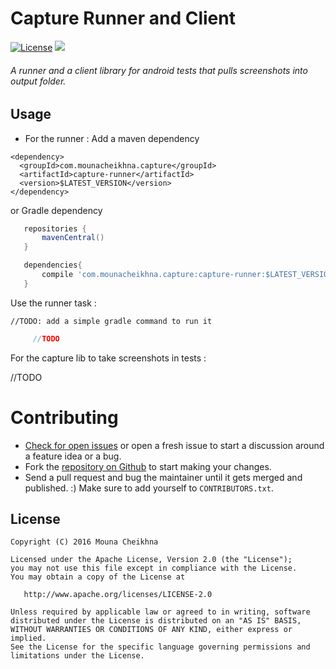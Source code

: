 
Capture Runner and Client 
==========================

[![License](https://img.shields.io/badge/license-Apache%202.0-blue.svg?style=flat)](https://github.com/chemouna/capture/blob/master/LICENSE.txt)
[![](https://jitpack.io/v/chemouna/capture.svg)](https://jitpack.io/#chemouna/capture)

###### A runner and a client library for android tests that pulls screenshots into output folder.

Usage
----

  - For the runner :
   Add a maven dependency
   ```maven
   <dependency>
     <groupId>com.mounacheikhna.capture</groupId>
     <artifactId>capture-runner</artifactId>
     <version>$LATEST_VERSION</version>
   </dependency>
   ```
   
   or Gradle dependency
   ```gradle
      repositories {
          mavenCentral()
      }
   
      dependencies{
          compile 'com.mounacheikhna.capture:capture-runner:$LATEST_VERSION'
      }
   ```


   Use the runner task :

    //TODO: add a simple gradle command to run it

   ```groovy
        //TODO
   ```

   For the capture lib to take screenshots in tests :

   //TODO


Contributing
============

* [Check for open issues](https://github.com/chemouna/capture/issues) or open
   a fresh issue to start a discussion around a feature idea or a bug.
* Fork the [repository on Github](https://github.com/chemouna/capture)
   to start making your changes.
* Send a pull request and bug the maintainer until it gets merged and published.
   :) Make sure to add yourself to ``CONTRIBUTORS.txt``.

License
-------

    Copyright (C) 2016 Mouna Cheikhna

    Licensed under the Apache License, Version 2.0 (the "License");
    you may not use this file except in compliance with the License.
    You may obtain a copy of the License at

       http://www.apache.org/licenses/LICENSE-2.0

    Unless required by applicable law or agreed to in writing, software
    distributed under the License is distributed on an "AS IS" BASIS,
    WITHOUT WARRANTIES OR CONDITIONS OF ANY KIND, either express or implied.
    See the License for the specific language governing permissions and
    limitations under the License.




